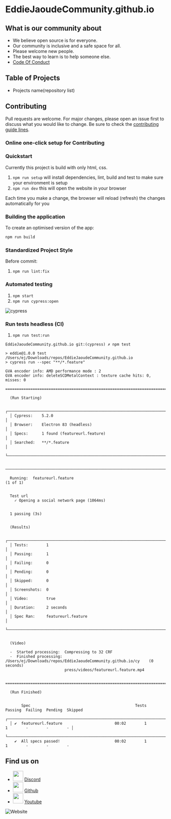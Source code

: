 # EddieJaoudeCommunity.github.io

## What is our community about
- We believe open source is for everyone.
- Our community is inclusive and a safe space for all.
- Please welcome new people.
- The best way to learn is to help someone else.
- [Code Of Conduct](https://github.com/EddieJaoudeCommunity/EddieJaoudeCommunity.github.io/blob/main/CODE_OF_CONDUCT.md)

## Table of Projects
- Projects name(repository list)

## Contributing
Pull requests are welcome. For major changes, please open an issue first to discuss what you would like to change. Be sure to check the [contributing guide lines](CONTRIBUTING.md).

### Online one-click setup for Contributing

### Quickstart

Currently this project is build with only html, css.

1. `npm run setup` will install dependencies, lint, build and test to make sure your environment is setup
2. `npm run dev` this will open the website in your browser

Each time you make a change, the browser will reload (refresh) the changes automatically for you

### Building the application

To create an optimised version of the app:

```bash
npm run build
```

### Standardized Project Style

Before commit:
1. `npm run lint:fix`
  

### Automated testing

1. `npm start`
2. `npm run cypress:open`

![cypress](https://user-images.githubusercontent.com/624760/93663089-15a10c80-fa5d-11ea-94c8-d5ee40f602c3.png)

### Run tests headless (CI)

1. `npm run test:run`

```
EddieJaoudeCommunity.github.io git:(cypress) ✗ npm test

> eddie@1.0.0 test /Users/ej/Downloads/repos/EddieJaoudeCommunity.github.io
> cypress run --spec "**/*.feature"

GVA encoder info: AMD performance mode : 2
GVA encoder info: deleteSCDMetalContext : texture cache hits: 0, misses: 0

====================================================================================================

  (Run Starting)

  ┌────────────────────────────────────────────────────────────────────────────────────────────────┐
  │ Cypress:    5.2.0                                                                              │
  │ Browser:    Electron 83 (headless)                                                             │
  │ Specs:      1 found (featureurl.feature)                                                       │
  │ Searched:   **/*.feature                                                                       │
  └────────────────────────────────────────────────────────────────────────────────────────────────┘


────────────────────────────────────────────────────────────────────────────────────────────────────

  Running:  featureurl.feature                                                              (1 of 1)


  Test url
    ✓ Opening a social network page (1064ms)


  1 passing (3s)


  (Results)

  ┌────────────────────────────────────────────────────────────────────────────────────────────────┐
  │ Tests:        1                                                                                │
  │ Passing:      1                                                                                │
  │ Failing:      0                                                                                │
  │ Pending:      0                                                                                │
  │ Skipped:      0                                                                                │
  │ Screenshots:  0                                                                                │
  │ Video:        true                                                                             │
  │ Duration:     2 seconds                                                                        │
  │ Spec Ran:     featureurl.feature                                                               │
  └────────────────────────────────────────────────────────────────────────────────────────────────┘


  (Video)

  -  Started processing:  Compressing to 32 CRF
  -  Finished processing: /Users/ej/Downloads/repos/EddieJaoudeCommunity.github.io/cy    (0 seconds)
                          press/videos/featureurl.feature.mp4


====================================================================================================

  (Run Finished)


       Spec                                              Tests  Passing  Failing  Pending  Skipped
  ┌────────────────────────────────────────────────────────────────────────────────────────────────┐
  │ ✔  featureurl.feature                       00:02        1        1        -        -        - │
  └────────────────────────────────────────────────────────────────────────────────────────────────┘
    ✔  All specs passed!                        00:02        1        1        -        -        -

```

## Find us on
- <img height="32" width="32" src="https://cdn.jsdelivr.net/npm/simple-icons@v3/icons/discord.svg" /> [Discord](https://discord.com/invite/jZQs6Wu)
- <img height="32" width="32" src="https://cdn.jsdelivr.net/npm/simple-icons@v3/icons/github.svg" />  [Github](https://github.com/EddieJaoudeCommunity/EddieJaoudeCommunity.github.io)
- <img height="32" width="32" src="https://cdn.jsdelivr.net/npm/simple-icons@v3/icons/youtube.svg" />  [Youtube](https://www.youtube.com/eddiejaoude)

![Website](https://user-images.githubusercontent.com/61991582/92185956-22aee080-ee4d-11ea-9553-8598c74edde5.png)
